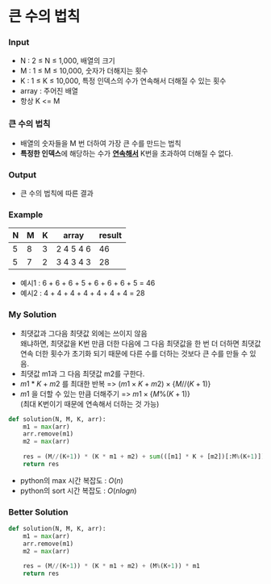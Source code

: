 # 큰 수의 법칙

### Input
- N : 2 $\leq$ N $\leq$ 1,000, 배열의 크기
- M : 1 $\leq$ M $\leq$ 10,000, 숫자가 더해지는 횟수
- K : 1 $\leq$ K $\leq$ 10,000, 특정 인덱스의 수가 연속해서 더해질 수 있는 횟수
- array : 주어진 배열
- 항상 K <= M

### 큰 수의 법칙
- 배열의 숫자들을 M 번 더하여 가장 큰 수를 만드는 법칙
- **특정한 인덱스**에 해당하는 수가 <u>**연속해서**</u> K번을 초과하여 더해질 수 없다. 

### Output
- 큰 수의 법칙에 따른 결과

### Example
| N | M | K | array | result |
|---|---|---|-------|--------|
| 5 | 8 | 3 |2 4 5 4 6 | 46 |
| 5 | 7 | 2 |3 4 3 4 3 | 28 |
- 예시1 : 6 + 6 + 6 + 5 + 6 + 6 + 6 + 5 = 46
- 예시2 : 4 + 4 + 4 + 4 + 4 + 4 + 4 = 28 

### **My Solution**
- 최댓값과 그다음 최댓값 외에는 쓰이지 않음\
왜냐하면, 최댓값을 K번 만큼 더한 다음에 그 다음 최댓값을 한 번 더 더하면 최댓값 연속 더한 횟수가 초기화 되기 때문에 다른 수를 더하는 것보다 큰 수를 만들 수 있음.
- 최댓값 m1과 그 다음 최댓값 m2를 구한다. 
- $m1 * K + m2$ 를 최대한 반복 => $(m1\times K + m2)\times \{M//(K+1)\}$
- $m1$ 을 더할 수 있는 만큼 더해주기 => $m1 \times \{M\%(K+1)\}$\
(최대 K번이기 때문에 연속해서 더하는 것 가능)

```python
def solution(N, M, K, arr):
    m1 = max(arr)
    arr.remove(m1)
    m2 = max(arr)
    
    res = (M//(K+1)) * (K * m1 + m2) + sum(([m1] * K + [m2])[:M%(K+1)])
    return res
```
- python의 max 시간 복잡도 : $O(n)$
- python의 sort 시간 복잡도 : $O(n log n)$

### **Better Solution**
```python
def solution(N, M, K, arr):
    m1 = max(arr)
    arr.remove(m1)
    m2 = max(arr)
    
    res = (M//(K+1)) * (K * m1 + m2) + (M%(K+1)) * m1
    return res
```
